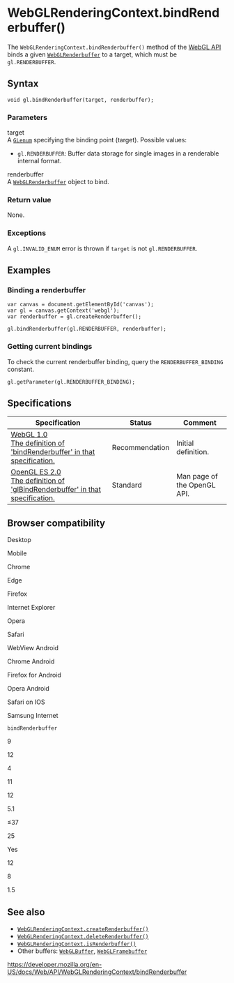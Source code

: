 WebGLRenderingContext.bindRenderbuffer()
========================================

The `WebGLRenderingContext.bindRenderbuffer()` method of the [WebGL API](../webgl_api) binds a given [`WebGLRenderbuffer`](../webglrenderbuffer) to a target, which must be `gl.RENDERBUFFER`.

Syntax
------

    void gl.bindRenderbuffer(target, renderbuffer);

### Parameters

target  
A [`GLenum`](../webgl_api/types) specifying the binding point (target). Possible values:

-   `gl.RENDERBUFFER`: Buffer data storage for single images in a renderable internal format.

renderbuffer  
A [`WebGLRenderbuffer`](../webglrenderbuffer) object to bind.

### Return value

None.

### Exceptions

A `gl.INVALID_ENUM` error is thrown if `target` is not `gl.RENDERBUFFER`.

Examples
--------

### Binding a renderbuffer

    var canvas = document.getElementById('canvas');
    var gl = canvas.getContext('webgl');
    var renderbuffer = gl.createRenderbuffer();

    gl.bindRenderbuffer(gl.RENDERBUFFER, renderbuffer);

### Getting current bindings

To check the current renderbuffer binding, query the `RENDERBUFFER_BINDING` constant.

    gl.getParameter(gl.RENDERBUFFER_BINDING);

Specifications
--------------

<table><thead><tr class="header"><th>Specification</th><th>Status</th><th>Comment</th></tr></thead><tbody><tr class="odd"><td><a href="https://www.khronos.org/registry/webgl/specs/latest/1.0/#5.14.7">WebGL 1.0<br />
<span class="small">The definition of 'bindRenderbuffer' in that specification.</span></a></td><td><span class="spec-rec">Recommendation</span></td><td>Initial definition.</td></tr><tr class="even"><td><a href="https://www.khronos.org/opengles/sdk/docs/man/xhtml/glBindRenderbuffer.xml">OpenGL ES 2.0<br />
<span class="small">The definition of 'glBindRenderbuffer' in that specification.</span></a></td><td><span class="spec-standard">Standard</span></td><td>Man page of the OpenGL API.</td></tr></tbody></table>

Browser compatibility
---------------------

Desktop

Mobile

Chrome

Edge

Firefox

Internet Explorer

Opera

Safari

WebView Android

Chrome Android

Firefox for Android

Opera Android

Safari on IOS

Samsung Internet

`bindRenderbuffer`

9

12

4

11

12

5.1

≤37

25

Yes

12

8

1.5

See also
--------

-   [`WebGLRenderingContext.createRenderbuffer()`](createrenderbuffer)
-   [`WebGLRenderingContext.deleteRenderbuffer()`](deleterenderbuffer)
-   [`WebGLRenderingContext.isRenderbuffer()`](isrenderbuffer)
-   Other buffers: [`WebGLBuffer`](../webglbuffer), [`WebGLFramebuffer`](../webglframebuffer)

<a href="https://developer.mozilla.org/en-US/docs/Web/API/WebGLRenderingContext/bindRenderbuffer" class="_attribution-link">https://developer.mozilla.org/en-US/docs/Web/API/WebGLRenderingContext/bindRenderbuffer</a>

